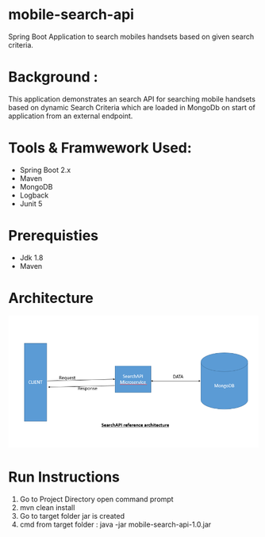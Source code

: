# mobile-search-api
Spring Boot Application to search mobiles handsets based on given search criteria.

# Background : 
This application demonstrates an search API for searching mobile handsets based on dynamic Search Criteria which are loaded in MongoDb
on start of application from an external endpoint.


# Tools & Framwework Used:
- Spring Boot 2.x
- Maven 
- MongoDB
- Logback 
- Junit 5

# Prerequisties
- Jdk 1.8
- Maven 

# Architecture
<img src="images/SearchAPI.PNG">

# Run Instructions

1. Go to Project Directory open command prompt
2. mvn clean install
3. Go to target folder jar is created
4. cmd from target folder : java -jar mobile-search-api-1.0.jar

